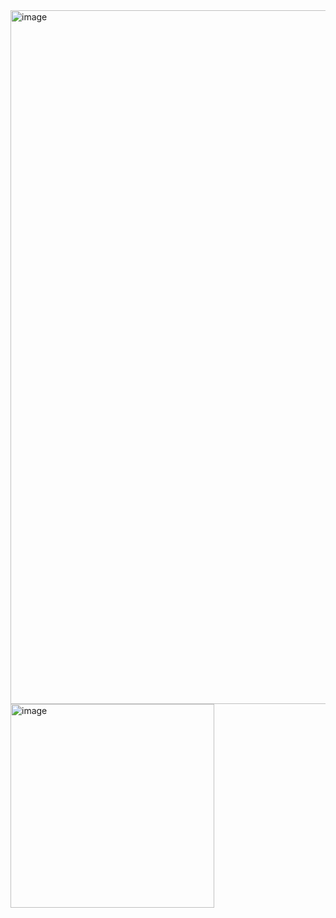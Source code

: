 <img width="1110" alt="image" src="https://github.com/Niravpatel129/UI-Example/assets/43049943/0e6620a2-14ad-4aff-9647-c1af424727d9">

<img width="326" alt="image" src="https://github.com/Niravpatel129/UI-Example/assets/43049943/947a08d4-19fe-4ed8-80eb-b9aa8bc6afb7">
